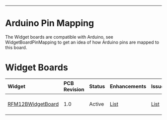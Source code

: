
---

# Arduino Pin Mapping #

The Widget boards are compatible with Arduino, see WidgetBoardPinMapping to get an idea of how Arduino pins are mapped to this board.


# Widget Boards #
|Widget|PCB Revision|Status|Enhancements|Issues|Processor|[Band](WirelessBand.md)|Build Instructions|Schematics|
|:-----|:-----------|:-----|:-----------|:-----|:--------|:----------------------|:-----------------|:---------|
|[RFM12BWidgetBoard](RFM12BWidgetBoard.md)|1.0|Active|[List](http://code.google.com/p/strobit/issues/list?can=1&q=label%3AMilestone-sww-0901-011&colspec=ID+Type+Status+Priority+Hardware+PcbVersion+Milestone+Owner+Summary&cells=tiles) | [List](http://code.google.com/p/strobit/issues/list?can=1&q=label%3AType-Defect+label%3AHardware-WidgetBoard-RFM12B&colspec=ID+Type+Status+Priority+Hardware+PcbVersion+Milestone+Owner+Summary&cells=tiles)|AtMega168V/328P|433MHz, 868MHz, 915MHz|[BuildIt](Rfm12BuildingInstructions.md)| [Schematics](http://strobit.googlecode.com/svn/wiki/images/schematics/sww-0901-010.png) |